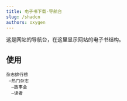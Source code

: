 ```yaml
---
title: 电子书下载-导航台
slug: /shadcn
authors: oxygen
---
```

这是网站的导航台，在这里显示网站的电子书结构。

<!--truncate-->

## 使用


```
杂志排行榜
 —热门杂志
  —故事会
  —读者
```
